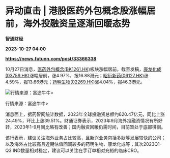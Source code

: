 # 异动直击 | 港股医药外包概念股涨幅居前，海外投融资呈逐渐回暖态势
**智通财经**

**2023-10-27 04:00**

**https://news.futunn.com/post/33366338**

10月27日消息，[医药外包概念(BK1261.HK)](https://www.futunn.com/quote/stock?m=hk&code=BK1261)板块涨幅居前，截至发稿，[康龙化成(03759.HK)](https://www.futunn.com/quote/stock?m=hk&code=03759)涨幅居前，涨4.97%，报16.88港元；[昭衍新药(06127.HK)](https://www.futunn.com/quote/stock?m=hk&code=06127)涨4.59%，报13.66港元；[药明生物(02269.HK)](https://www.futunn.com/quote/stock?m=hk&code=02269)涨4.04%，报46.3港元。

![行情来源：富途牛牛>](https://postimg.futunn.com/16983777842313298885475.png)

行情来源：富途牛牛>

消息面上，据药智网统计数据，2023年全球投融资总额约620.47亿元，同比上涨24.49%，环比上涨39.51%。财通证券表示，2023年9月海外投融资情况有所好转，2023年1-9月同比略有改善；国内融资回暖仍需时间，目前暂处于底部徘徊。

该行表示，建议关注海外业务占比较高，且新兴业务包括多肽等发展较快的公司；以及海外占比较高且近期估值回调较多的药明生物、康龙化成等；其次2023Q1-Q3 IND数量相对稳定，建议可以关注在手订单相对充裕的临床CRO。